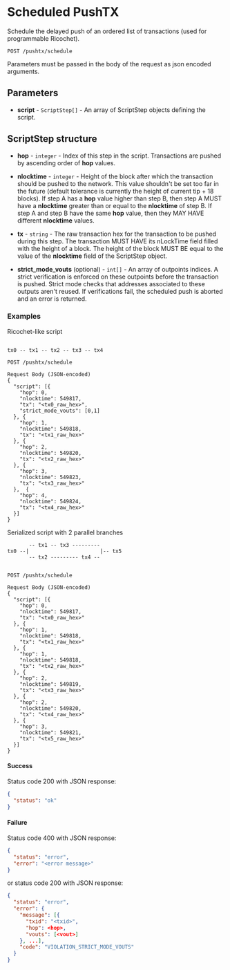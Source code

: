 # Scheduled PushTX

Schedule the delayed push of an ordered list of transactions (used for programmable Ricochet).


```http request
POST /pushtx/schedule
```

Parameters must be passed in the body of the request as json encoded arguments.


## Parameters

* **script** - `ScriptStep[]` - An array of ScriptStep objects defining the script.


## ScriptStep structure

* **hop** - `integer` - Index of this step in the script. 
Transactions are pushed by ascending order of **hop** values.

* **nlocktime** - `integer` - Height of the block after which the transaction should be pushed to the network.
This value shouldn't be set too far in the future (default tolerance is currently the height of current tip + 18 blocks).
If step A has a **hop** value higher than step B, then step A MUST have a **nlocktime** greater than or equal to the **nlocktime** of step B.
If step A and step B have the same **hop** value, then they MAY HAVE different **nlocktime** values.

* **tx** - `string` - The raw transaction hex for the transaction to be pushed during this step.
The transaction MUST HAVE its nLockTime field filled with the height of a block.
The height of the block MUST BE equal to the value of the **nlocktime** field of the ScriptStep object.

* **strict_mode_vouts** (optional) - `int[]` - An array of outpoints indices. A strict verification is enforced on these outpoints before the transaction is pushed. Strict mode checks that addresses associated to these outputs aren't reused. If verifications fail, the scheduled push is aborted and an error is returned. 

### Examples

Ricochet-like script

```

tx0 -- tx1 -- tx2 -- tx3 -- tx4

POST /pushtx/schedule

Request Body (JSON-encoded)
{
  "script": [{
    "hop": 0,
    "nlocktime": 549817,
    "tx": "<tx0_raw_hex>",
    "strict_mode_vouts": [0,1]
  }, {
    "hop": 1,
    "nlocktime": 549818,
    "tx": "<tx1_raw_hex>"
  }, {
    "hop": 2,
    "nlocktime": 549820,
    "tx": "<tx2_raw_hex>"
  }, {
    "hop": 3,
    "nlocktime": 549823,
    "tx": "<tx3_raw_hex>"
  },  {
    "hop": 4,
    "nlocktime": 549824,
    "tx": "<tx4_raw_hex>"
  }]
}
```

Serialized script with 2 parallel branches

```
       -- tx1 -- tx3 ---------
tx0 --|                       |-- tx5
       -- tx2 --------- tx4 --


POST /pushtx/schedule

Request Body (JSON-encoded)
{
  "script": [{
    "hop": 0,
    "nlocktime": 549817,
    "tx": "<tx0_raw_hex>"
  }, {
    "hop": 1,
    "nlocktime": 549818,
    "tx": "<tx1_raw_hex>"
  }, {
    "hop": 1,
    "nlocktime": 549818,
    "tx": "<tx2_raw_hex>"
  }, {
    "hop": 2,
    "nlocktime": 549819,
    "tx": "<tx3_raw_hex>"
  }, {
    "hop": 2,
    "nlocktime": 549820,
    "tx": "<tx4_raw_hex>"
  }, {
    "hop": 3,
    "nlocktime": 549821,
    "tx": "<tx5_raw_hex>"
  }]
}
```

#### Success
Status code 200 with JSON response:
```json
{
  "status": "ok"
}
```

#### Failure
Status code 400 with JSON response:
```json
{
  "status": "error",
  "error": "<error message>"
}
```

or status code 200 with JSON response:
```json
{
  "status": "error",
  "error": {
    "message": [{
      "txid": "<txid>",
      "hop": <hop>,
      "vouts": [<vout>]
    }, ...],
    "code": "VIOLATION_STRICT_MODE_VOUTS"
  }
}
```
